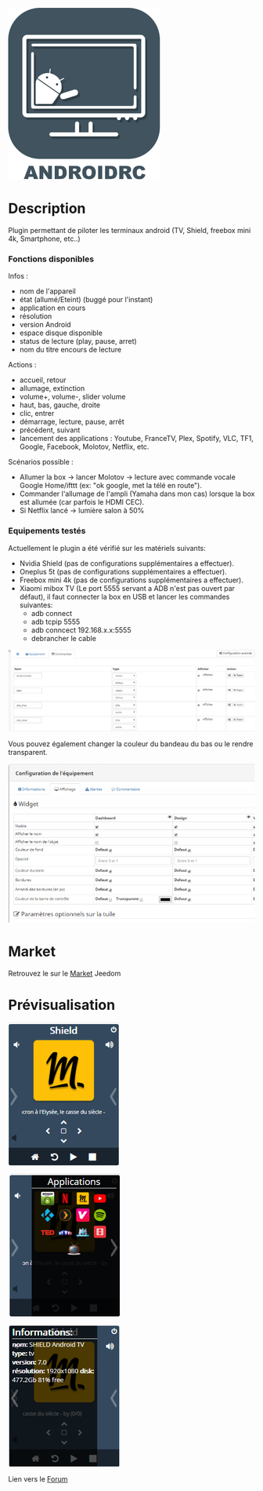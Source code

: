 ![icon](../images/AndroidRemoteControl_icon.png)

# Description

Plugin permettant de piloter les terminaux android (TV, Shield, freebox mini 4k, Smartphone, etc..)

### Fonctions disponibles
Infos :
* nom de l'appareil
* état (allumé/Eteint) (buggé pour l'instant)
* application en cours
* résolution
* version Android
* espace disque disponible
* status de lecture (play, pause, arret)
* nom du titre encours de lecture

Actions :
* accueil, retour
* allumage, extinction
* volume+, volume-, slider volume
* haut, bas, gauche, droite
* clic, entrer
* démarrage, lecture, pause, arrêt
* précédent, suivant
* lancement des applications : Youtube, FranceTV, Plex, Spotify, VLC, TF1, Google, Facebook, Molotov, Netflix, etc.

Scénarios possible :
* Allumer la box -> lancer Molotov -> lecture avec commande vocale Google Home/ifttt (ex: "ok google, met la télé en route").
* Commander l'allumage de l'ampli (Yamaha dans mon cas) lorsque la box est allumée (car parfois le HDMI CEC).
* Si Netflix lancé -> lumière salon à 50%

### Equipements testés
Actuellement le plugin a été vérifié sur les matériels suivants:
* Nvidia Shield (pas de configurations supplémentaires a effectuer).
* Oneplus 5t (pas de configurations supplémentaires a effectuer).
* Freebox mini 4k (pas de configurations supplémentaires a effectuer).
* Xiaomi mibox TV (Le port 5555 servant a ADB n'est pas ouvert par défaut), il faut connecter la box en USB et lancer les commandes suivantes:
    - adb connect
    - adb tcpip 5555
    - adb conncect 192.168.x.x:5555
    - debrancher le cable

![Screenshot5](../images/Screenshot5.png)

Vous pouvez également changer la couleur du bandeau du bas ou le rendre transparent.

![Screenshot6](../images/Screenshot6.png)

# Market

Retrouvez le sur le [Market](https://www.jeedom.com/market/index.php?v=d&p=market&type=plugin&&name=Plugin) Jeedom

# Prévisualisation

![Screenshot1](../images/Screenshot1.png)

![Screenshot2](../images/Screenshot2.png)

![Screenshot3](../images/Screenshot3.png)

Lien vers le [Forum](https://www.jeedom.com/forum/viewtopic.php?t=34154)
